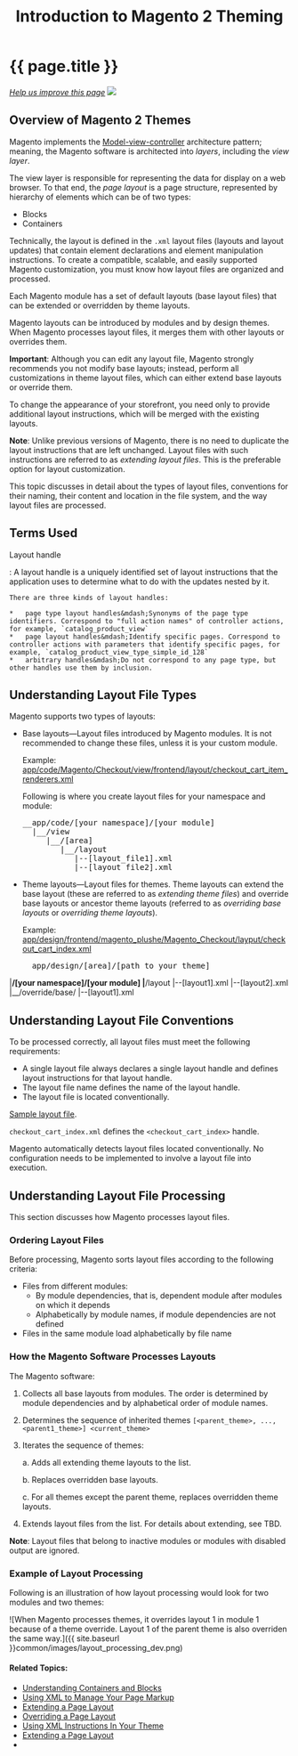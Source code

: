 ﻿---
layout: howtom2devgde_chapters_fedg
title: Introduction to Magento 2 Theming
---
 
<h1 id="layout_intro">{{ page.title }}</h1>

<p><a href="{{ site.githuburl }}guides/m2fedg/v1.0.0.0/layout/layout-overview.md" target="_blank"><em>Help us improve this page</em></a>&nbsp;<img src="{{ site.baseurl }}common/images/newWindow.gif"/></p>

<h2 id="layout_">Overview of Magento 2 Themes</h2>

Magento implements the <a href="http://en.wikipedia.org/wiki/Model%E2%80%93view%E2%80%93controller" target="_blank">Model-view-controller</a> architecture pattern; meaning, the Magento software is architected into *layers*, including the *view layer*.

The view layer is responsible for representing the data for display on a web browser. To that end, the *page layout* is a page structure, represented by hierarchy of elements which can be of two types: 

*	Blocks 
*	Containers

Technically, the layout is defined in the `.xml` layout files (layouts and layout updates) that contain element declarations and element manipulation instructions. To create a compatible, scalable, and easily supported Magento customization, you must know how layout files are organized and processed.

Each Magento module has a set of default layouts (base layout files) that can be extended or overridden by theme layouts.

Magento layouts can be introduced by modules and by design themes. When Magento processes layout files, it merges them with other layouts or overrides them.

**Important**: Although you can edit any layout file, Magento strongly recommends you not modify base layouts; instead, perform all customizations in theme layout files, which can either extend base layouts or override them.

To change the appearance of your storefront, you need only to provide additional layout instructions, which will be merged with the existing layouts. 

**Note**: Unlike previous versions of Magento, there is no need to duplicate the layout instructions that are left unchanged. Layout files with such instructions are referred to as *extending layout files*. This is the preferable option for layout customization.

This topic discusses in detail about the types of layout files, conventions for their naming, their content and location in the file system, and the way layout files are processed.

<h2 id="layout_terms">Terms Used</h2>

Layout handle

:	A layout handle is a uniquely identified set of layout instructions that the application uses to determine what to do with the updates nested by it.

	There are three kinds of layout handles:
	
	*	page type layout handles&mdash;Synonyms of the page type identifiers. Correspond to "full action names" of controller actions, for example, `catalog_product_view`
	*	page layout handles&mdash;Identify specific pages. Correspond to controller actions with parameters that identify specific pages, for example, `catalog_product_view_type_simple_id_128`
	*	arbitrary handles&mdash;Do not correspond to any page type, but other handles use them by inclusion.

<h2 id="layout_types">Understanding Layout File Types</h2>

Magento supports two types of layouts:

*	Base layouts&mdash;Layout files introduced by Magento modules. It is not recommended to change these files, unless it is your custom module. 

	Example: <a href="https://github.com/magento/magento2/blob/master/app/code/Magento/Checkout/view/frontend/layout/checkout_cart_item_renderers.xml" target="_blank">app/code/Magento/Checkout/view/frontend/layout/checkout_cart_item_renderers.xml</a>
	
	Following is where you create layout files for your namespace and module:
	
	<pre>__app/code/[your namespace]/[your module]
      |__/view
         |__/[area]
            |__/layout
               |--[layout_file1].xml
               |--[layout_file2].xml</pre>
			   
*	Theme layouts&mdash;Layout files for themes. Theme layouts can extend the base layout (these are referred to as *extending theme files*) and override base layouts or ancestor theme layouts (referred to as *overriding base layouts* or *overriding theme layouts*). 

	Example: <a href="https://github.com/magento/magento2/blob/master/app/code/Magento/Checkout/view/frontend/layout/checkout_cart_index.xml" target="_blank">app/design/frontend/magento_plushe/Magento_Checkout/layput/checkout_cart_index.xml</a>

	<pre>__app/design/[area]/[path to your theme]
  |__/[your namespace]/[your module]
       |__/layout
         |--[layout1].xml
         |--[layout2].xml
            |__/override/base/
               |--[layout1].xml</pre>
			   
<h2 id="layout_conventions">Understanding Layout File Conventions</h2>

To be processed correctly, all layout files must meet the following requirements:

*	A single layout file always declares a single layout handle and defines layout instructions for that layout handle.
*	The layout file name defines the name of the layout handle.
*	The layout file is located conventionally.

<a href="https://github.com/magento/magento2/blob/master/app/code/Magento/Checkout/view/frontend/layout/checkout_cart_index.xml" target="_blank">Sample layout file</a>.

`checkout_cart_index.xml` defines the `<checkout_cart_index>` handle. 

Magento automatically detects layout files located conventionally. No configuration needs to be implemented to involve a layout file into execution.

<h2 id="layout_processing">Understanding Layout File Processing</h2>

This section discusses how Magento processes layout files.

<h3 id="layout_processing_ordering">Ordering Layout Files</h3>

Before processing, Magento sorts layout files according to the following criteria:

*	Files from different modules:
	*	By module dependencies, that is, dependent module after modules on which it depends
	*	Alphabetically by module names, if module dependencies are not defined
*	Files in the same module load alphabetically by file name

<h3 id="layout_processing_how">How the Magento Software Processes Layouts</h3>

The Magento software:

1.	Collects all base layouts from modules. The order is determined by module dependencies and by alphabetical order of module names.
2.	Determines the sequence of inherited themes `[<parent_theme>, ..., <parent1_theme>] <current_theme>`
3.	Iterates the sequence of themes:

	a.	Adds all extending theme layouts to the list.
	
	b.	Replaces overridden base layouts.
	
	c. For all themes except the parent theme, replaces overridden theme layouts. 
	
1.	Extends layout files from the list. For details about extending, see TBD.

**Note**: Layout files that belong to inactive modules or modules with disabled output are ignored.

<h3 id="layout_process_ex">Example of Layout Processing</h3>

Following is an illustration of how layout processing would look for two modules and two themes:

![When Magento processes themes, it overrides layout 1 in module 1 because of a theme override. Layout 1 of the parent theme is also overriden the same way.]({{ site.baseurl }}common/images/layout_processing_dev.png)

	
#### Related Topics:

*	<a href="{{ site.baseurl }}guides/m2fedg/v1.0.0.0/layout/containers-blocks.html">Understanding Containers and Blocks</a>
*	<a href="{{ site.baseurl }}guides/m2fedg/v1.0.0.0/layout/layout-xml-page-markup.html">Using XML to Manage Your Page Markup</a>
*	<a href="{{ site.baseurl }}guides/m2fedg/v1.0.0.0/layout/layout-extend.html">Extending a Page Layout</a>
*	<a href="{{ site.baseurl }}guides/m2fedg/v1.0.0.0/layout/layout-override.html">Overriding a Page Layout</a>
*	<a href="{{ site.baseurl }}guides/m2fedg/v1.0.0.0/layout/layout-xml-instrux.html">Using XML Instructions In Your Theme</a>
*	<a href="{{ site.baseurl }}guides/m2fedg/v1.0.0.0/layout/layout-extend.html">Extending a Page Layout</a>
*	